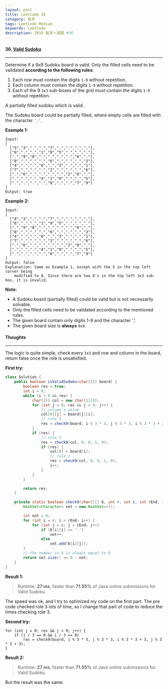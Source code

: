 ```yaml
---
layout: post
title: LeetCode 36
category: 技术
tags: LeetCode Medium
keywords: LeetCode
description: 2019 每天一道题 #36
---
```


#### 36. [Valid Sudoku](https://leetcode.com/problems/valid-sudoku/)
---
Determine if a 9x9 Sudoku board is valid. Only the filled cells need to be validated **according to the following rules**:

1. Each row must contain the digits `1-9` without repetition.
2. Each column must contain the digits `1-9` without repetition.
3. Each of the 9 `3x3` sub-boxes of the grid must contain the digits `1-9` without repetition.

A partially filled sudoku which is valid.

The Sudoku board could be partially filled, where empty cells are filled with the character `'.'`.

**Example 1:**
```
Input:
[
  ["5","3",".",".","7",".",".",".","."],
  ["6",".",".","1","9","5",".",".","."],
  [".","9","8",".",".",".",".","6","."],
  ["8",".",".",".","6",".",".",".","3"],
  ["4",".",".","8",".","3",".",".","1"],
  ["7",".",".",".","2",".",".",".","6"],
  [".","6",".",".",".",".","2","8","."],
  [".",".",".","4","1","9",".",".","5"],
  [".",".",".",".","8",".",".","7","9"]
]
Output: true
```

**Example 2:**
```
Input:
[
  ["8","3",".",".","7",".",".",".","."],
  ["6",".",".","1","9","5",".",".","."],
  [".","9","8",".",".",".",".","6","."],
  ["8",".",".",".","6",".",".",".","3"],
  ["4",".",".","8",".","3",".",".","1"],
  ["7",".",".",".","2",".",".",".","6"],
  [".","6",".",".",".",".","2","8","."],
  [".",".",".","4","1","9",".",".","5"],
  [".",".",".",".","8",".",".","7","9"]
]
Output: false
Explanation: Same as Example 1, except with the 5 in the top left corner being 
    modified to 8. Since there are two 8's in the top left 3x3 sub-box, it is invalid.
```
**Note:**

- A Sudoku board (partially filled) could be valid but is not necessarily solvable.
- Only the filled cells need to be validated according to the mentioned rules.
- The given board contain only digits 1-9 and the character '.'.
- The given board size is **always** `9x9`.

#### Thoughts
---
The logic is quite simple, check every `3x3` and row and column in the board, return false once the role is unsatisfied.

**First try:**
```Java
class Solution {
    public boolean isValidSudoku(char[][] board) {
        boolean res = true;
        int i = 0;
        while (i < 9 && res) {
            char[][] col = new char[1][9];
            for (int j = 0; res && j < 9; j++) {
                // column's value
                col[0][j] = board[j][i];
                // role 3
                res = check9(board, i % 3 * 3, j % 3 * 3, i % 3 * 3 + 3, j % 3 * 3 + 3);
            }
            if (res) {
                // role 2
                res = check9(col, 0, 0, 1, 9);
                if (res) {
                    col[0] = board[i];
                    // role 1
                    res = check9(col, 0, 0, 1, 9);
                    i++;
                }
            }
        }

        return res;
    }

    private static boolean check9(char[][] b, int r, int c, int rEnd, int cEnd) {
        HashSet<Character> set = new HashSet<>();

        int not = 0;
        for (int i = r; i < rEnd; i++) {
            for (int j = c; j < cEnd; j++)
                if (b[i][j] == '.')
                    not++;
                else
                    set.add(b[i][j]);
        }
        // the number in b is always equal to 9
        return set.size() == 9 - not;
    }
}
```

**Result 1:**
> Runtime: **27 ms**, faster than **71.55%** of Java online submissions for Valid Sudoku.

The speed was ok, and I try to optimized my code on the first part. The pre code checked role 3 lots of time, so I change that part of code to reduce the times checking role 3.

**Second try:**
```
for (int j = 0; res && j < 9; j++) {
    if (j / 3 == 0 && i / 3 == 0)
        res = check9(board, i % 3 * 3, j % 3 * 3, i % 3 * 3 + 3, j % 3 * 3 + 3);
}
```

**Result 2:**
> Runtime: **27 ms**, faster than **71.55%** of Java online submissions for Valid Sudoku.

But the result was the same.

